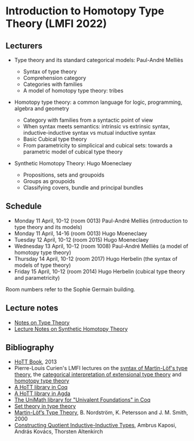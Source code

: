 # Introduction to Homotopy Type Theory (LMFI 2022)

<h2>Lecturers</h2>

- Type theory and its standard categorical models: Paul-André Melliès
  - Syntax of type theory
  - Comprehension category
  - Categories with families
  - A model of homotopy type theory: tribes

- Homotopy type theory: a common language for logic, programming, algebra and geometry
  - Category with families from a syntactic point of view
  - When syntax meets semantics: intrinsic vs extrinsic syntax, inductive-inductive syntax vs mutual inductive syntax
  - Basic Cubical type theory
  - From parametricity to simplicical and cubical sets: towards a parametric model of cubical type theory

- Synthetic Homotopy Theory: Hugo Moeneclaey
  - Propositions, sets and groupoids
  - Groups as groupoids
  - Classifying covers, bundle and principal bundles

<h2>Schedule</h2>

- Monday 11 April, 10-12 (room 0013) Paul-André Melliès (introduction to type theory and its models)
- Monday 11 April, 14-16 (room 0013) Hugo Moeneclaey
- Tuesday 12 April, 10-12 (room 2015) Hugo Moeneclaey
- Wednesday 13 April, 10-12 (room 1008) Paul-André Melliès (a model of homotopy type theory)
- Thursday 14 April, 10-12 (room 2017) Hugo Herbelin (the syntax of models of type theory)
- Friday 15 April, 10-12 (room 2014) Hugo Herbelin (cubical type theory and parametricity)

Room numbers refer to the Sophie Germain building.

<h2>Lecture notes</h2>

<ul>                                                                                                                                                                 <li> <a charset="UTF-8" href="https://github.com/herbelin/LMFI-HoTT/blob/master/Lecture_notes/ITT.pdf">
Notes on Type Theory
</a></li>

<li> <a charset="UTF-8" href="https://github.com/herbelin/LMFI-HoTT/blob/master/Synthetic_Homotopy_Theory/Lecture_notes/Lecture_notes.pdf">
Lecture Notes on Synthetic Homotopy Theory
</a></li>
</ul>

<h2>Bibliography</h2>
<ul>

<li><a href="https://homotopytypetheory.org/book/">HoTT Book</a>, 2013</li>

<li>Pierre-Louis Curien's LMFI lectures on the <a href="https://curien.galene.org/notes/CoursA.pdf">syntax of Martin-Löf's type theory</a>, the <a href="https://curien.galene.org/notes/CoursB.pdf">categorical interpretation of extensional type theory</a> and <a href="https://curien.galene.org/notes/CoursC.pdf">homotopy type theory</a></li>
<li><a href="https://github.com/HoTT/HoTT">A HoTT library in Coq</a></li>

<li><a href="https://github.com/HoTT/HoTT-Agda">A HoTT library in Agda</a></li>

<li><a href="https://github.com/UniMath/UniMath">The UniMath library for "Univalent Foundations" in Coq</a></li>

<li><a href="https://github.com/barras/cic-model">Set theory in type theory</a></li>

<li><a href="http://www.cse.chalmers.se/~bengt/papers/hlcs.pdf">Martin-Löf’s Type Theory</a>,
B. Nordström, K. Petersson and J. M. Smith, 2000</li>

<li><a href="https://akaposi.github.io/finitaryqiit.pdf">Constructing Quotient Inductive-Inductive Types</a>,
Ambrus Kaposi, András Kovács, Thorsten Altenkirch</li>

</ul>
